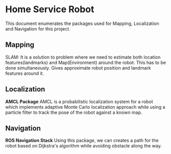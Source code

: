 # Home Service Robot
This document enumerates the packages used for Mapping, Localization and Navigation for this project.

## Mapping
SLAM: It is a solution to problem where we need to estimate both location features(landmarks) and Map(Environment) around the robot. This has to be done simultaneously. Gives approximate robot position and landmark features around it. 

## Localization
**AMCL Package**
AMCL is a probabilistic localization system for a robot which implements adaptive Monte Carlo localization approach while using a particle filter to track the pose of the robot against a known map.


## Navigation
**ROS Navigation Stack**
Using this package, we can creates a path for the robot based on Dijkstra's algorithm while avoiding obstacle along the way.


